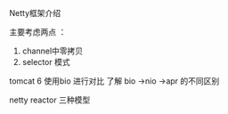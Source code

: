 Netty框架介绍

主要考虑两点 ：

1. channel中零拷贝 
2. selector 模式

tomcat 6 使用bio 进行对比  了解 bio ->nio ->apr 的不同区别

netty reactor 三种模型





